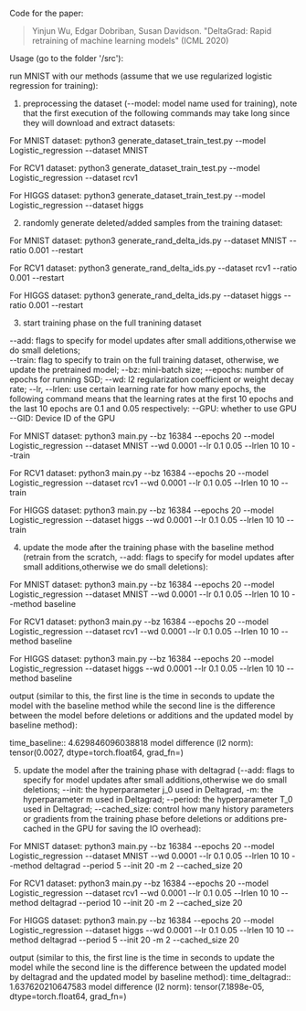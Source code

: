 Code for the paper:
> Yinjun Wu, Edgar Dobriban, Susan Davidson. "DeltaGrad: Rapid retraining of machine learning models" (ICML 2020)



Usage (go to the folder '/src'):

run MNIST with our methods (assume that we use regularized logistic regression for training):


1. preprocessing the dataset (--model: model name used for training), note that the first execution of the following commands may take long since they will download and extract datasets:

For MNIST dataset:
python3 generate_dataset_train_test.py --model Logistic_regression --dataset MNIST

For RCV1 dataset:
python3 generate_dataset_train_test.py --model Logistic_regression --dataset rcv1

For HIGGS dataset:
python3 generate_dataset_train_test.py --model Logistic_regression --dataset higgs



2. randomly generate deleted/added samples from the training dataset:

For MNIST dataset:
python3 generate_rand_delta_ids.py --dataset MNIST --ratio 0.001 --restart

For RCV1 dataset:
python3 generate_rand_delta_ids.py --dataset rcv1 --ratio 0.001 --restart

For HIGGS dataset:
python3 generate_rand_delta_ids.py --dataset higgs --ratio 0.001 --restart



3. start training phase on the full tranining dataset

--add: flags to specify for model updates after small additions,otherwise we do small deletions;  
--train: flag to specify to train on the full training dataset, otherwise, we update the pretrained model; 
--bz: mini-batch size; 
--epochs: number of epochs for running SGD; 
--wd: l2 regularization coefficient or weight decay rate; 
--lr, --lrlen: use certain learning rate for how many epochs, the following command means that the learning rates at the first 10 epochs and the last 10 epochs are 0.1 and 0.05 respectively:
--GPU: whether to use GPU
--GID: Device ID of the GPU

For MNIST dataset:
python3 main.py --bz 16384 --epochs 20 --model Logistic_regression --dataset MNIST --wd 0.0001  --lr 0.1 0.05  --lrlen 10 10  --train


For RCV1 dataset:
python3 main.py --bz 16384 --epochs 20 --model Logistic_regression --dataset rcv1 --wd 0.0001  --lr 0.1 0.05  --lrlen 10 10  --train

For HIGGS dataset:
python3 main.py --bz 16384 --epochs 20 --model Logistic_regression --dataset higgs --wd 0.0001  --lr 0.1 0.05  --lrlen 10 10  --train


4. update the mode after the training phase with the baseline method (retrain from the scratch, --add: flags to specify for model updates after small additions,otherwise we do small deletions):

For MNIST dataset:
python3 main.py --bz 16384 --epochs 20 --model Logistic_regression --dataset MNIST --wd 0.0001  --lr 0.1 0.05  --lrlen 10 10  --method baseline

For RCV1 dataset:
python3 main.py --bz 16384 --epochs 20 --model Logistic_regression --dataset rcv1 --wd 0.0001  --lr 0.1 0.05  --lrlen 10 10  --method baseline

For HIGGS dataset:
python3 main.py --bz 16384 --epochs 20 --model Logistic_regression --dataset higgs --wd 0.0001  --lr 0.1 0.05  --lrlen 10 10  --method baseline


output (similar to this, the first line is the time in seconds to update the model with the baseline method  while the second line is the difference between the model before deletions or additions and the updated model by baseline method):

time_baseline:: 4.629846096038818
model difference (l2 norm): tensor(0.0027, dtype=torch.float64, grad_fn=<SqrtBackward>)


5. update the model after the training phase with deltagrad (--add: flags to specify for model updates after small additions,otherwise we do small deletions; --init: the hyperparameter j_0 used in Deltagrad, -m: the hyperparameter m used in Deltagrad; --period: the hyperparameter T_0 used in Deltagrad; --cached_size: control how many history parameters or gradients from the training phase before deletions or additions pre-cached in the GPU for saving the IO overhead):

For MNIST dataset:
python3 main.py --bz 16384 --epochs 20 --model Logistic_regression --dataset MNIST --wd 0.0001  --lr 0.1 0.05  --lrlen 10 10  --method deltagrad --period 5 --init 20 -m 2 --cached_size 20

For RCV1 dataset:
python3 main.py --bz 16384 --epochs 20 --model Logistic_regression --dataset rcv1 --wd 0.0001  --lr 0.1 0.05  --lrlen 10 10  --method deltagrad --period 10 --init 20 -m 2 --cached_size 20

For HIGGS dataset:
python3 main.py --bz 16384 --epochs 20 --model Logistic_regression --dataset higgs --wd 0.0001  --lr 0.1 0.05  --lrlen 10 10  --method deltagrad --period 5 --init 20 -m 2 --cached_size 20


output (similar to this, the first line is the time in seconds to update the model while the second line is the difference between the updated model by deltagrad and the updated model by baseline method):
time_deltagrad:: 1.637620210647583
model difference (l2 norm): tensor(7.1898e-05, dtype=torch.float64, grad_fn=<SqrtBackward>)


